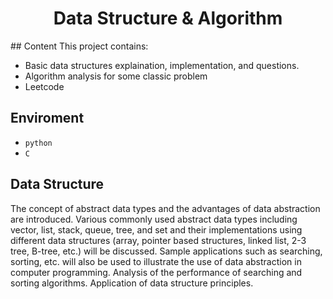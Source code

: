 <h1 align="center"> Data Structure & Algorithm</h1>
## Content
This project contains:

- Basic data structures explaination, implementation, and questions.
- Algorithm analysis for some classic problem
- Leetcode
## Enviroment
- `python`
- `C`
## Data Structure
The concept of abstract data types and the advantages of data abstraction are introduced. Various commonly used abstract data types including vector, list, stack, queue, tree, and set and their implementations using different data structures (array, pointer based structures, linked list, 2-3 tree, B-tree, etc.) will be discussed. Sample applications such as searching, sorting, etc. will also be used to illustrate the use of data abstraction in computer programming. Analysis of the performance of searching and sorting algorithms. Application of data structure principles.
